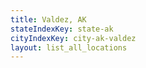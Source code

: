 ```yaml
---
title: Valdez, AK
stateIndexKey: state-ak
cityIndexKey: city-ak-valdez
layout: list_all_locations
---
```

